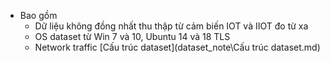 - Bao gồm 
	- Dữ liệu không đồng nhất thu thập từ cảm biến IOT và IIOT đo từ xa
	- OS dataset từ Win 7 và 10, Ubuntu 14 và 18 TLS
	- Network traffic
[Cấu trúc dataset](dataset_note\Cấu trúc dataset.md)